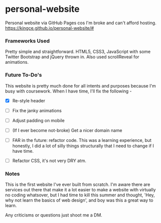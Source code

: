 # personal-website
Personal website via GitHub Pages cos I'm broke and can't afford hosting.
https://kingce.github.io/personal-website/#

### Frameworks Used
Pretty simple and straightforward. HTML5, CSS3, JavaScript with some Twitter Bootstrap and jQuery thrown in. Also used scrollReveal for animations.

### Future To-Do's 
This website is pretty much done for all intents and purposes because I'm busy with coursework. When I have time, I'll fix the following - 
- [X] Re-style header
- [ ] Fix the janky animations 
- [ ] Adjust padding on mobile 
- [ ] (If I ever become not-broke) Get a nicer domain name
- [ ] FAR in the future: refactor code. This was a learning experience, but honestly, I did a lot of silly things structurally that I need to change if I have time. 
- [ ] Refactor CSS, it's not very DRY atm.


### Notes
This is the first website I've ever built from scratch. I'm aware there are services out there that make it a lot easier to make a website with virtually no coding whatsover, but I had time to kill this summer and thought, 'Hey, why not learn the basics of web design', and boy was this a great way to learn. 

Any criticisms or questions just shoot me a DM. 
